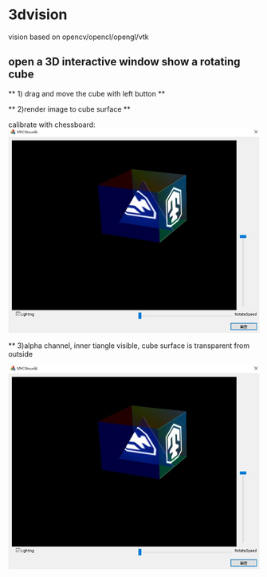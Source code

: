 # 3dvision
 vision based on opencv/opencl/opengl/vtk
 
## open a 3D interactive window show a rotating cube
** 1) drag and move the cube with left button **

** 2)render image to cube surface **

calibrate with chessboard: ![GitHub Logo]( https://github.com/choybeen/3dvision/blob/main/gl-mfc_cube/MFCShowGL/Capture.JPG?raw=true)

** 3)alpha channel, inner tiangle visible, cube surface is transparent from outside

 [![Fibonacci RMI Java EE](https://github.com/choybeen/3dvision/blob/main/gl-mfc_cube/MFCShowGL/Capture.JPG?raw=true)](https://youtu.be/z9Y7mLxj3T8)
 





 
